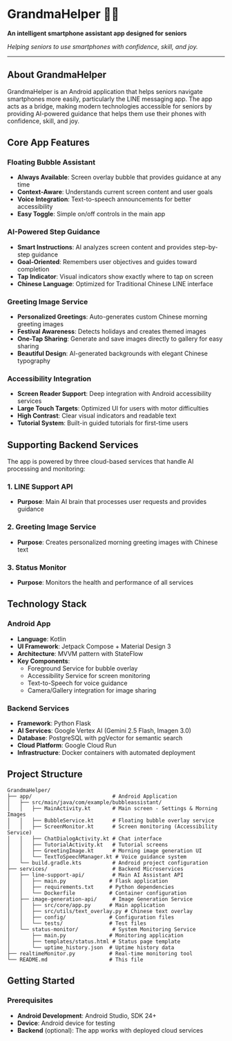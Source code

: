 # GrandmaHelper 📱👵

**An intelligent smartphone assistant app designed for seniors**

*Helping seniors to use smartphones with confidence, skill, and joy.*

---

## About GrandmaHelper

GrandmaHelper is an Android application that helps seniors navigate smartphones more easily, particularly the LINE messaging app. The app acts as a bridge, making modern technologies accessible for seniors by providing AI-powered guidance that helps them use their phones with confidence, skill, and joy.

## Core App Features

### Floating Bubble Assistant
- **Always Available**: Screen overlay bubble that provides guidance at any time
- **Context-Aware**: Understands current screen content and user goals
- **Voice Integration**: Text-to-speech announcements for better accessibility
- **Easy Toggle**: Simple on/off controls in the main app

### AI-Powered Step Guidance
- **Smart Instructions**: AI analyzes screen content and provides step-by-step guidance
- **Goal-Oriented**: Remembers user objectives and guides toward completion
- **Tap Indicator**: Visual indicators show exactly where to tap on screen
- **Chinese Language**: Optimized for Traditional Chinese LINE interface

### Greeting Image Service
- **Personalized Greetings**: Auto-generates custom Chinese morning greeting images
- **Festival Awareness**: Detects holidays and creates themed images
- **One-Tap Sharing**: Generate and save images directly to gallery for easy sharing
- **Beautiful Design**: AI-generated backgrounds with elegant Chinese typography

### Accessibility Integration
- **Screen Reader Support**: Deep integration with Android accessibility services
- **Large Touch Targets**: Optimized UI for users with motor difficulties
- **High Contrast**: Clear visual indicators and readable text
- **Tutorial System**: Built-in guided tutorials for first-time users

## Supporting Backend Services

The app is powered by three cloud-based services that handle AI processing and monitoring:

### 1. LINE Support API 
- **Purpose**: Main AI brain that processes user requests and provides guidance

### 2. Greeting Image Service 
- **Purpose**: Creates personalized morning greeting images with Chinese text

### 3. Status Monitor 
- **Purpose**: Monitors the health and performance of all services

## Technology Stack

### Android App
- **Language**: Kotlin
- **UI Framework**: Jetpack Compose + Material Design 3
- **Architecture**: MVVM pattern with StateFlow
- **Key Components**: 
  - Foreground Service for bubble overlay
  - Accessibility Service for screen monitoring
  - Text-to-Speech for voice guidance
  - Camera/Gallery integration for image sharing

### Backend Services
- **Framework**: Python Flask
- **AI Services**: Google Vertex AI (Gemini 2.5 Flash, Imagen 3.0)
- **Database**: PostgreSQL with pgVector for semantic search
- **Cloud Platform**: Google Cloud Run
- **Infrastructure**: Docker containers with automated deployment

## Project Structure

```
GrandmaHelper/
├── app/                          # Android Application
│   ├── src/main/java/com/example/bubbleassistant/
│   │   ├── MainActivity.kt       # Main screen - Settings & Morning Images
│   │   ├── BubbleService.kt      # Floating bubble overlay service
│   │   ├── ScreenMonitor.kt      # Screen monitoring (Accessibility Service)
│   │   ├── ChatDialogActivity.kt # Chat interface
│   │   ├── TutorialActivity.kt   # Tutorial screens
│   │   ├── GreetingImage.kt      # Morning image generation UI
│   │   └── TextToSpeechManager.kt # Voice guidance system
│   └── build.gradle.kts          # Android project configuration
├── services/                     # Backend Microservices
│   ├── line-support-api/         # Main AI Assistant API
│   │   ├── main.py              # Flask application
│   │   ├── requirements.txt     # Python dependencies
│   │   └── Dockerfile           # Container configuration
│   ├── image-generation-api/     # Image Generation Service
│   │   ├── src/core/app.py      # Main application
│   │   ├── src/utils/text_overlay.py # Chinese text overlay
│   │   ├── config/              # Configuration files
│   │   └── tests/               # Test files
│   └── status-monitor/           # System Monitoring Service
│       ├── main.py              # Monitoring application
│       ├── templates/status.html # Status page template
│       └── uptime_history.json  # Uptime history data
├── realtimeMonitor.py           # Real-time monitoring tool
└── README.md                    # This file
```

## Getting Started

### Prerequisites
- **Android Development**: Android Studio, SDK 24+
- **Device**: Android device for testing
- **Backend** (optional): The app works with deployed cloud services
